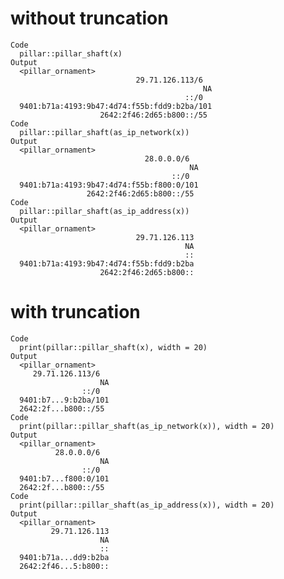 # without truncation

    Code
      pillar::pillar_shaft(x)
    Output
      <pillar_ornament>
                                29.71.126.113/6  
                                               NA
                                           ::/0  
      9401:b71a:4193:9b47:4d74:f55b:fdd9:b2ba/101
                        2642:2f46:2d65:b800::/55 
    Code
      pillar::pillar_shaft(as_ip_network(x))
    Output
      <pillar_ornament>
                                  28.0.0.0/6  
                                            NA
                                        ::/0  
      9401:b71a:4193:9b47:4d74:f55b:f800:0/101
                     2642:2f46:2d65:b800::/55 
    Code
      pillar::pillar_shaft(as_ip_address(x))
    Output
      <pillar_ornament>
                                29.71.126.113
                                           NA
                                           ::
      9401:b71a:4193:9b47:4d74:f55b:fdd9:b2ba
                        2642:2f46:2d65:b800::

# with truncation

    Code
      print(pillar::pillar_shaft(x), width = 20)
    Output
      <pillar_ornament>
         29.71.126.113/6  
                        NA
                    ::/0  
      9401:b7...9:b2ba/101
      2642:2f...b800::/55 
    Code
      print(pillar::pillar_shaft(as_ip_network(x)), width = 20)
    Output
      <pillar_ornament>
              28.0.0.0/6  
                        NA
                    ::/0  
      9401:b7...f800:0/101
      2642:2f...b800::/55 
    Code
      print(pillar::pillar_shaft(as_ip_address(x)), width = 20)
    Output
      <pillar_ornament>
             29.71.126.113
                        NA
                        ::
      9401:b71a...dd9:b2ba
      2642:2f46...5:b800::

